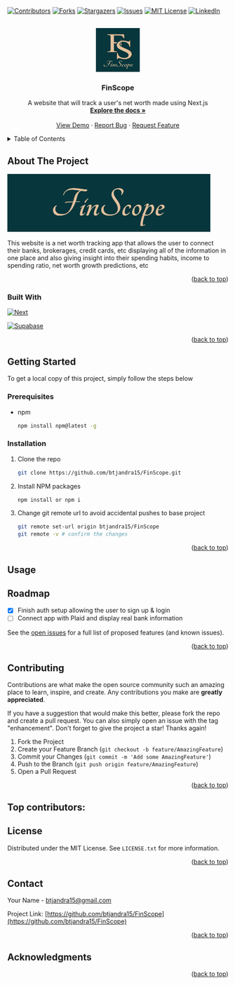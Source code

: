 <a id="readme-top"></a>
[![Contributors][contributors-shield]][contributors-url]
[![Forks][forks-shield]][forks-url]
[![Stargazers][stars-shield]][stars-url]
[![Issues][issues-shield]][issues-url]
[![MIT License][license-shield]][license-url]
[![LinkedIn][linkedin-shield]][linkedin-url]

<!-- PROJECT LOGO -->
<br />
<div align="center">
  <a href="https://github.com/btjandra15/FinScope">
    <img src="/public/images/logo.png" alt="Logo" width="100" height="100">
  </a>

<h3 align="center">FinScope</h3>
  <p align="center">
    A website that will track a user's net worth made using Next.js
    <br />
    <a href="https://github.com/btjandra15/FinScope"><strong>Explore the docs »</strong></a>
    <br />
    <br />
    <a href="https://github.com/btjandra15/FinScope">View Demo</a>
    ·
    <a href="https://github.com/btjandra15/FinScope/issues/new?labels=bug&template=bug-report---.md">Report Bug</a>
    ·
    <a href="https://github.com/btjandra15/FinScope/issues/new?labels=enhancement&template=feature-request---.md">Request Feature</a>
  </p>
</div>

<!-- TABLE OF CONTENTS -->
<details>
  <summary>Table of Contents</summary>
  <ol>
    <li>
      <a href="#about-the-project">About The Project</a>
      <ul>
        <li><a href="#built-with">Built With</a></li>
      </ul>
    </li>
    <li>
      <a href="#getting-started">Getting Started</a>
      <ul>
        <li><a href="#prerequisites">Prerequisites</a></li>
        <li><a href="#installation">Installation</a></li>
      </ul>
    </li>
    <li><a href="#usage">Usage</a></li>
    <li><a href="#roadmap">Roadmap</a></li>
    <li><a href="#contributing">Contributing</a></li>
    <li><a href="#license">License</a></li>
    <li><a href="#contact">Contact</a></li>
    <li><a href="#acknowledgments">Acknowledgments</a></li>
  </ol>
</details>

<!-- ABOUT THE PROJECT -->
## About The Project
[![Product Name Screen Shot][product-screenshot]](https://example.com)

This website is a net worth tracking app that allows the user to connect their banks, brokerages, credit cards, etc displaying all of the information in one place and also giving insight into their spending habits, income to spending ratio, net worth growth predictions, etc 

<p align="right">(<a href="#readme-top">back to top</a>)</p>

### Built With
[![Next][Next.js]][Next-url]

[![Supabase][Supabase]][Supabase-url]

<p align="right">(<a href="#readme-top">back to top</a>)</p>

<!-- GETTING STARTED -->
## Getting Started
To get a local copy of this project, simply follow the steps below

### Prerequisites
* npm
  ```sh
  npm install npm@latest -g
  ```
  
### Installation
1. Clone the repo
   ```sh
   git clone https://github.com/btjandra15/FinScope.git
   ```
3. Install NPM packages
   ```sh
   npm install or npm i
   ```
   
5. Change git remote url to avoid accidental pushes to base project
   ```sh
   git remote set-url origin btjandra15/FinScope
   git remote -v # confirm the changes
   ```

<p align="right">(<a href="#readme-top">back to top</a>)</p>

<!-- USAGE EXAMPLES -->
## Usage

<!--Use this space to show useful examples of how a project can be used. Additional screenshots, code examples and demos work well in this space. You may also link to more resources.

_For more examples, please refer to the [Documentation](https://example.com)_

<p align="right">(<a href="#readme-top">back to top</a>)</p>

<!-- ROADMAP -->
## Roadmap

- [X] Finish auth setup allowing the user to sign up & login
- [ ] Connect app with Plaid and display real bank information

See the [open issues](https://github.com/btjandra15/FinScope/issues) for a full list of proposed features (and known issues).

<p align="right">(<a href="#readme-top">back to top</a>)</p>

<!-- CONTRIBUTING -->
## Contributing

Contributions are what make the open source community such an amazing place to learn, inspire, and create. Any contributions you make are **greatly appreciated**.

If you have a suggestion that would make this better, please fork the repo and create a pull request. You can also simply open an issue with the tag "enhancement".
Don't forget to give the project a star! Thanks again!

1. Fork the Project
2. Create your Feature Branch (`git checkout -b feature/AmazingFeature`)
3. Commit your Changes (`git commit -m 'Add some AmazingFeature'`)
4. Push to the Branch (`git push origin feature/AmazingFeature`)
5. Open a Pull Request

<p align="right">(<a href="#readme-top">back to top</a>)</p>

## Top contributors:

<!-- <a href="https://github.com/github_username/repo_name/graphs/contributors">
  <img src="https://contrib.rocks/image?repo=github_username/repo_name" alt="contrib.rocks image" />
</a>

<!-- LICENSE -->
## License
Distributed under the MIT License. See `LICENSE.txt` for more information.

<p align="right">(<a href="#readme-top">back to top</a>)</p>



<!-- CONTACT -->
## Contact
Your Name - btjandra15@gmail.com

Project Link: [https://github.com/btjandra15/FinScope](https://github.com/btjandra15/FinScope)

<p align="right">(<a href="#readme-top">back to top</a>)</p>

<!-- ACKNOWLEDGMENTS -->
## Acknowledgments

<p align="right">(<a href="#readme-top">back to top</a>)</p>

<!-- MARKDOWN LINKS & IMAGES -->
<!-- https://www.markdownguide.org/basic-syntax/#reference-style-links -->
[contributors-shield]: https://img.shields.io/github/contributors/btjandra15/FinScope.svg?style=for-the-badge
[contributors-url]: https://github.com/btjandra15/FinScope/graphs/contributors
[forks-shield]: https://img.shields.io/github/forks/btjandra15/FinScope.svg?style=for-the-badge
[forks-url]: https://github.com/btjandra15/FinScope/network/members
[stars-shield]: https://img.shields.io/github/stars/btjandra15/FinScope.svg?style=for-the-badge
[stars-url]: https://github.com/btjandra15/FinScope/stargazers
[issues-shield]: https://img.shields.io/github/issues/btjandra15/FinScope.svg?style=for-the-badge
[issues-url]: https://github.com/btjandra15/FinScope/issues
[license-shield]: https://img.shields.io/github/license/btjandra15/FinScope.svg?style=for-the-badge
[license-url]: https://github.com/btjandra15/FinScope/blob/main/LICENSE.txt
[linkedin-shield]: https://img.shields.io/badge/-LinkedIn-black.svg?style=for-the-badge&logo=linkedin&colorB=555
[linkedin-url]: https://linkedin.com/in/btjandra15
[product-screenshot]: /public/images/productName.png
[Next.js]: https://img.shields.io/badge/next.js-000000?style=for-the-badge&logo=nextdotjs&logoColor=white
[Next-url]: https://nextjs.org/
[Supabase]: https://shields.io/badge/supabase-black?logo=supabase&style=for-the-badge
[Supabase-url]: https://supabase.com/
